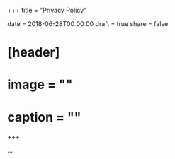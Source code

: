 +++
title = "Privacy Policy"

date = 2018-06-28T00:00:00
draft = true
share = false

# [header]
# image = ""
# caption = ""
+++

...
